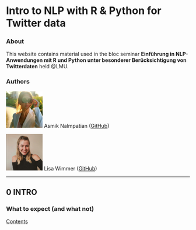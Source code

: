 # Intro to NLP with R & Python for Twitter data

### About

This website contains material used in the bloc seminar **Einführung in NLP-Anwendungen mit R und Python unter besonderer Berücksichtigung von Twitterdaten** held @LMU.

### Authors

<img src="figures/bild_asmik.jfif" width="100" height="100">    Asmik Nalmpatian ([GitHub](https://github.com/asmiknalmpatian))



<img src="figures/bild_lisa.PNG" width="100" height="100"> Lisa Wimmer ([GitHub](https://github.com/lisa-wm))

***

## **0 INTRO**

###  What to expect (and what not)

[Contents](pages/test.html)

